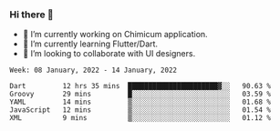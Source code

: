 ### Hi there 👋

<!--
**devcat37/devcat37** is a ✨ _special_ ✨ repository because its `README.md` (this file) appears on your GitHub profile.-->


- 🔭 I’m currently working on Chimicum application.
- 🌱 I’m currently learning Flutter/Dart.
- 👯 I’m looking to collaborate with UI designers.
<!-- - 🤔 I’m looking for help with ... -->

<!--START_SECTION:waka-->
```text
Week: 08 January, 2022 - 14 January, 2022

Dart         12 hrs 35 mins  ██████████████████████▓░░   90.63 % 
Groovy       29 mins         █░░░░░░░░░░░░░░░░░░░░░░░░   03.59 % 
YAML         14 mins         ▒░░░░░░░░░░░░░░░░░░░░░░░░   01.68 % 
JavaScript   12 mins         ▒░░░░░░░░░░░░░░░░░░░░░░░░   01.54 % 
XML          9 mins          ▒░░░░░░░░░░░░░░░░░░░░░░░░   01.12 % 
```
<!--END_SECTION:waka-->
